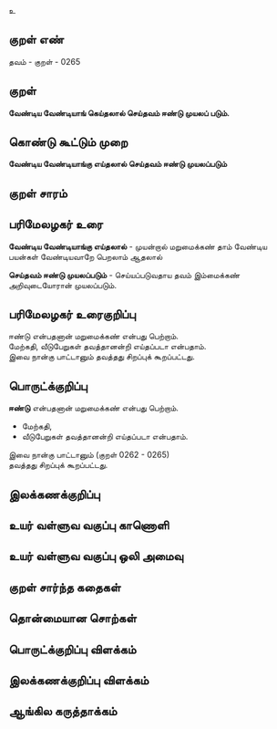 உ

## குறள் எண் 

தவம் - குறள் - 0265  

## குறள் 

**வேண்டிய வேண்டியாங் கெய்தலால் செய்தவம் 
ஈண்டு முயலப் படும்.**  


## கொண்டு கூட்டும் முறை

**வேண்டிய வேண்டியாங்கு எய்தலால் செய்தவம் ஈண்டு முயலப்படும்**

## குறள் சாரம் 


## பரிமேலழகர் உரை

**வேண்டிய வேண்டியாங்கு எய்தலால்** - முயன்றால் மறுமைக்கண் தாம் வேண்டிய பயன்கள் வேண்டியவாறே பெறலாம் ஆதலால்     

**செய்தவம் ஈண்டு முயலப்படும்** - செய்யப்படுவதாய தவம் இம்மைக்கண் அறிவுடையோரான் முயலப்படும்.  
 

## பரிமேலழகர் உரைகுறிப்பு   

ஈண்டு என்பதனான் மறுமைக்கண் என்பது பெற்றாம்.  
மேற்கதி, வீடுபேறுகள் தவத்தானன்றி எய்தப்படா என்பதாம்.  
இவை நான்கு பாட்டானும் தவத்தது சிறப்புக் கூறப்பட்டது.   

## பொருட்க்குறிப்பு 

**ஈண்டு** என்பதனான் மறுமைக்கண் என்பது பெற்றாம்.  

* மேற்கதி,  
* வீடுபேறுகள் தவத்தானன்றி எய்தப்படா என்பதாம்.   

இவை நான்கு பாட்டானும் (குறள் 0262 - 0265)  
தவத்தது சிறப்புக் கூறப்பட்டது.    

## இலக்கணக்குறிப்பு  


## உயர் வள்ளுவ வகுப்பு காணொளி


## உயர் வள்ளுவ வகுப்பு ஒலி அமைவு 

 
## குறள் சார்ந்த கதைகள் 


## தொன்மையான சொற்கள்


## பொருட்க்குறிப்பு விளக்கம்


## இலக்கணக்குறிப்பு விளக்கம்


## ஆங்கில கருத்தாக்கம் 


